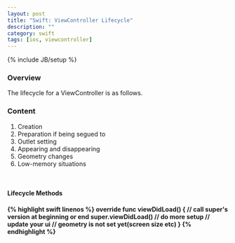 ```yaml
---
layout: post
title: "Swift: ViewController Lifecycle"
description: ""
category: swift
tags: [ios, viewcontroller]
---
```

{% include JB/setup %}

<!-- Overview -->
<h3>Overview</h3>

The lifecycle for a ViewController is as follows.

<!-- Content -->
<h3>Content</h3>

1. Creation
2. Preparation if being segued to
3. Outlet setting
4. Appearing and disappearing
5. Geometry changes
6. Low-memory situations


<!-- Lifecycle Methods -->
<br /><h4>Lifecycle Methods<h4>

<!-- Code _______________________________________-->
{% highlight swift linenos %}
override func viewDidLoad() {
    // call super's version at beginning or end
    super.viewDidLoad()
    // do more setup
    // update your ui
    // geometry is not set yet(screen size etc)
}
{% endhighlight %}
<!-- /Code ^^^^^^^^^^^^^^^^^^^^^^^^^^^^^^^^^^^^^^-->

